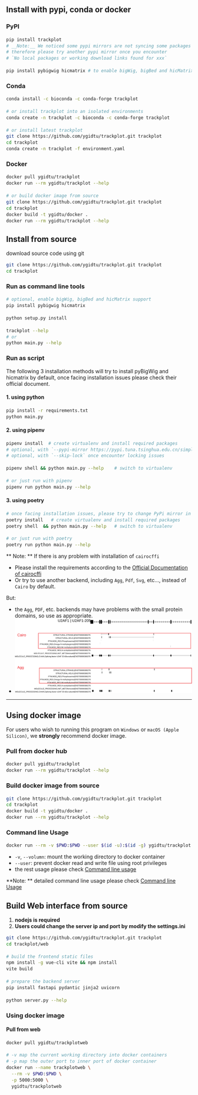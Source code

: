 
## Install with pypi, conda or docker

### PyPI

```bash
pip install trackplot
# __Note:__ We noticed some pypi mirrors are not syncing some packages we depend on, 
# therefore please try another pypi mirror once you encounter 
# `No local packages or working download links found for xxx`

pip install pybigwig hicmatrix # to enable bigWig, bigBed and hicMatrix support
```

### Conda

```bash
conda install -c bioconda -c conda-forge trackplot

# or install trackplot into an isolated environments
conda create -n trackplot -c bioconda -c conda-forge trackplot

# or install latest trackplot
git clone https://github.com/ygidtu/trackplot.git trackplot
cd trackplot
conda create -n trackplot -f environment.yaml
```

### Docker

```bash
docker pull ygidtu/trackplot
docker run --rm ygidtu/trackplot --help

# or build docker image from source
git clone https://github.com/ygidtu/trackplot.git trackplot
cd trackplot
docker build -t ygidtu/docker .
docker run --rm ygidtu/trackplot --help
```

## Install from source

download source code using git
```bash
git clone https://github.com/ygidtu/trackplot.git trackplot
cd trackplot
```

### Run as command line tools

```bash
# optional, enable bigWig, bigBed and hicMatrix support
pip install pybigwig hicmatrix

python setup.py install

trackplot --help
# or
python main.py --help
```

### Run as script

The following 3 installation methods will try to install pyBigWig and hicmatrix by default, 
once facing installation issues please check their official document.

#### 1. using python

```bash
pip install -r requirements.txt
python main.py
```

#### 2. using pipenv

```bash
pipenv install  # create virtualenv and install required packages
# optional, with `--pypi-mirror https://pypi.tuna.tsinghua.edu.cn/simple` to specify your faverate PyPi mirror
# optional, with `--skip-lock` once encounter locking issues

pipenv shell && python main.py --help    # switch to virtualenv

# or just run with pipenv
pipenv run python main.py --help
```

#### 3. using poetry

```bash
# once facing installation issues, please try to change PyPi mirror in tool.poetry.source section of pyproject.toml 
poetry install   # create virtualenv and install required packages
poetry shell  && python main.py --help   # switch to virtualenv

# or just run with poetry
poetry run python main.py --help
```

** Note: **
If there is any problem with installation of `cairocffi`

- Please install the requirements according to the [Official Documentation of cairocffi](https://cairocffi.readthedocs.io/en/stable/overview.html)
- Or try to use another backend, including `Agg`, `Pdf`, `Svg`, etc..., instead of `Cairo` by default.

But:
- the `Agg`, `PDF`, etc. backends may have problems with the small protein domains, so use as appropriate.
- ![](imgs/cmd/1.svg)

---

## Using docker image

For users who wish to running this program on `Windows` or `macOS (Apple Silicon)`, we **strongly** recommend docker image.

### Pull from docker hub

```bash
docker pull ygidtu/trackplot
docker run --rm ygidtu/trackplot --help
```

### Build docker image from source

```bash
git clone https://github.com/ygidtu/trackplot.git trackplot
cd trackplot
docker build -t ygidtu/docker .
docker run --rm ygidtu/trackplot --help
```

### Command line Usage

```bash
docker run --rm -v $PWD:$PWD --user $(id -u):$(id -g) ygidtu/trackplot --help
```

- `-v`, `--volumn`: mount the working directory to docker container
- `--user`: prevent docker read and write file using root privileges
- the rest usage please check [Command line usage](./command.md)

**Note: ** detailed command line usage please check [Command line Usage](./command.md)


## Build Web interface from source

1. **nodejs is required**
2. **Users could change the server ip and port by modify the settings.ini**

```bash
git clone https://github.com/ygidtu/trackplot.git trackplot
cd trackplot/web

# build the frontend static files
npm install -g vue-cli vite && npm install
vite build

# prepare the backend server
pip install fastapi pydantic jinja2 uvicorn

python server.py --help
```


### Using docker image

#### Pull from web

```bash
docker pull ygidtu/trackplotweb

# -v map the current working directory into docker containers
# -p map the outer port to inner port of docker container
docker run --name trackplotweb \
  --rm -v $PWD:$PWD \
  -p 5000:5000 \
  ygidtu/trackplotweb 
```